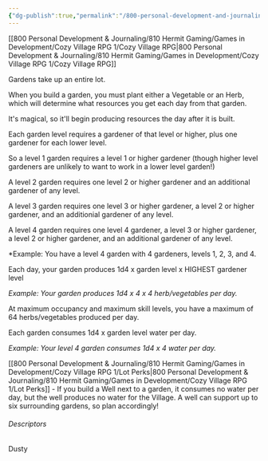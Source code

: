```yaml
---
{"dg-publish":true,"permalink":"/800-personal-development-and-journaling/810-hermit-gaming/games-in-development/cozy-village-rpg/building-types/gardens/"}
---
```



[[800 Personal Development & Journaling/810 Hermit Gaming/Games in Development/Cozy Village RPG 1/Cozy Village RPG\|800 Personal Development & Journaling/810 Hermit Gaming/Games in Development/Cozy Village RPG 1/Cozy Village RPG]]

Gardens take up an entire lot.

When you build a garden, you must plant either a Vegetable or an Herb, which will determine what resources you get each day from that garden.

It's magical, so it'll begin producing resources the day after it is built.

Each garden level requires a gardener of that level or higher, plus one gardener for each lower level.

So a level 1 garden requires a level 1 or higher gardener (though higher level gardeners are unlikely to want to work in a lower level garden!)

A level 2 garden requires one level 2 or higher gardener and an additional gardener of any level.

A level 3 garden requires one level 3 or higher gardener, a level 2 or higher gardener, and an additionial gardener of any level.

A level 4 garden requires one level 4 gardener, a level 3 or higher gardener, a level 2 or higher gardener, and an additional gardener of any level.

*Example:  You have a level 4 garden with 4 gardeners, levels 1, 2, 3, and 4.

Each day, your garden produces 1d4 x garden level x HIGHEST gardener level

*Example: Your garden produces 1d4 x 4 x 4 herb/vegetables per day.*

At maximum occupancy and maximum skill levels, you have a maximum of 64 herbs/vegetables produced per day.

Each garden consumes 1d4 x garden level water per day.

*Example:  Your level 4 garden consumes 1d4 x 4 water per day.*

[[800 Personal Development & Journaling/810 Hermit Gaming/Games in Development/Cozy Village RPG 1/Lot Perks\|800 Personal Development & Journaling/810 Hermit Gaming/Games in Development/Cozy Village RPG 1/Lot Perks]] - If you build a Well next to a garden, it consumes no water per day, but the well produces no water for the Village.  A well can support up to six surrounding gardens, so plan accordingly!

###### Descriptors 
Dusty